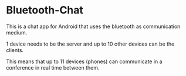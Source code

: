 # Bluetooth-Chat
This is a chat app for Android that uses the bluetooth as communication medium.

1 device needs to be the server and up to 10 other devices can be the clients.

This means that up to 11 devices (phones) can communicate in a conference in real time between them.
